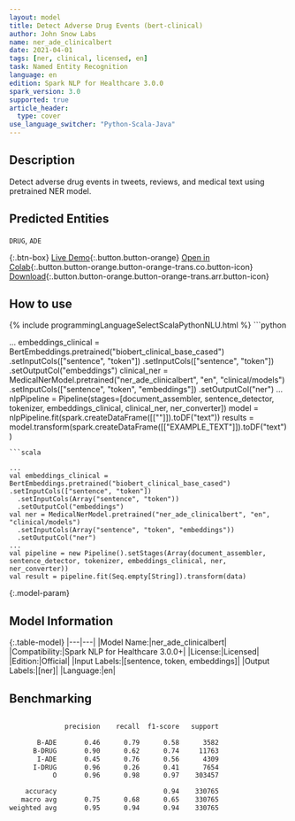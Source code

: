 ```yaml
---
layout: model
title: Detect Adverse Drug Events (bert-clinical)
author: John Snow Labs
name: ner_ade_clinicalbert
date: 2021-04-01
tags: [ner, clinical, licensed, en]
task: Named Entity Recognition
language: en
edition: Spark NLP for Healthcare 3.0.0
spark_version: 3.0
supported: true
article_header:
  type: cover
use_language_switcher: "Python-Scala-Java"
---
```


## Description

Detect adverse drug events in tweets, reviews, and medical text using pretrained NER model.

## Predicted Entities

`DRUG`, `ADE`

{:.btn-box}
[Live Demo](https://demo.johnsnowlabs.com/healthcare/PP_ADE/){:.button.button-orange}
[Open in Colab](https://colab.research.google.com/github/JohnSnowLabs/spark-nlp-workshop/blob/master/tutorials/Certification_Trainings/Healthcare/1.Clinical_Named_Entity_Recognition_Model.ipynb){:.button.button-orange.button-orange-trans.co.button-icon}
[Download](https://s3.amazonaws.com/auxdata.johnsnowlabs.com/clinical/models/ner_ade_clinicalbert_en_3.0.0_3.0_1617260830764.zip){:.button.button-orange.button-orange-trans.arr.button-icon}

## How to use



<div class="tabs-box" markdown="1">
{% include programmingLanguageSelectScalaPythonNLU.html %}
```python

...
embeddings_clinical = BertEmbeddings.pretrained("biobert_clinical_base_cased")  .setInputCols(["sentence", "token"])  .setInputCols(["sentence", "token"])  .setOutputCol("embeddings")
clinical_ner = MedicalNerModel.pretrained("ner_ade_clinicalbert", "en", "clinical/models")   .setInputCols(["sentence", "token", "embeddings"])   .setOutputCol("ner")
...
nlpPipeline = Pipeline(stages=[document_assembler, sentence_detector, tokenizer, embeddings_clinical, clinical_ner, ner_converter])
model = nlpPipeline.fit(spark.createDataFrame([[""]]).toDF("text"))
results = model.transform(spark.createDataFrame([["EXAMPLE_TEXT"]]).toDF("text"))
```
```scala

...
val embeddings_clinical = BertEmbeddings.pretrained("biobert_clinical_base_cased")  .setInputCols(["sentence", "token"])
  .setInputCols(Array("sentence", "token"))
  .setOutputCol("embeddings")
val ner = MedicalNerModel.pretrained("ner_ade_clinicalbert", "en", "clinical/models")
  .setInputCols(Array("sentence", "token", "embeddings"))
  .setOutputCol("ner")
...
val pipeline = new Pipeline().setStages(Array(document_assembler, sentence_detector, tokenizer, embeddings_clinical, ner, ner_converter))
val result = pipeline.fit(Seq.empty[String]).transform(data)
```
</div>

{:.model-param}
## Model Information

{:.table-model}
|---|---|
|Model Name:|ner_ade_clinicalbert|
|Compatibility:|Spark NLP for Healthcare 3.0.0+|
|License:|Licensed|
|Edition:|Official|
|Input Labels:|[sentence, token, embeddings]|
|Output Labels:|[ner]|
|Language:|en|

## Benchmarking
```bash

              precision    recall  f1-score   support

       B-ADE       0.46      0.79      0.58      3582
      B-DRUG       0.90      0.62      0.74     11763
       I-ADE       0.45      0.76      0.56      4309
      I-DRUG       0.96      0.26      0.41      7654
           O       0.96      0.98      0.97    303457

    accuracy                           0.94    330765
   macro avg       0.75      0.68      0.65    330765
weighted avg       0.95      0.94      0.94    330765
```